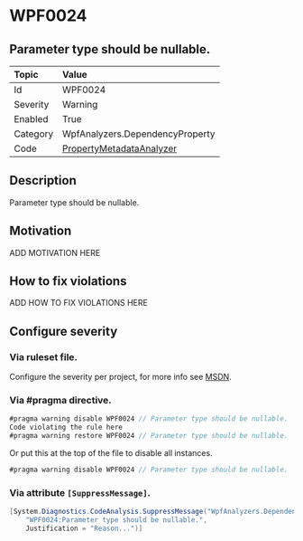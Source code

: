 # WPF0024
## Parameter type should be nullable.

| Topic    | Value
| :--      | :--
| Id       | WPF0024
| Severity | Warning
| Enabled  | True
| Category | WpfAnalyzers.DependencyProperty
| Code     | [PropertyMetadataAnalyzer](https://github.com/DotNetAnalyzers/WpfAnalyzers/blob/master/WpfAnalyzers/Analyzers/PropertyMetadataAnalyzer.cs)


## Description

Parameter type should be nullable.

## Motivation

ADD MOTIVATION HERE

## How to fix violations

ADD HOW TO FIX VIOLATIONS HERE

<!-- start generated config severity -->
## Configure severity

### Via ruleset file.

Configure the severity per project, for more info see [MSDN](https://msdn.microsoft.com/en-us/library/dd264949.aspx).

### Via #pragma directive.
```C#
#pragma warning disable WPF0024 // Parameter type should be nullable.
Code violating the rule here
#pragma warning restore WPF0024 // Parameter type should be nullable.
```

Or put this at the top of the file to disable all instances.
```C#
#pragma warning disable WPF0024 // Parameter type should be nullable.
```

### Via attribute `[SuppressMessage]`.

```C#
[System.Diagnostics.CodeAnalysis.SuppressMessage("WpfAnalyzers.DependencyProperty", 
    "WPF0024:Parameter type should be nullable.", 
    Justification = "Reason...")]
```
<!-- end generated config severity -->